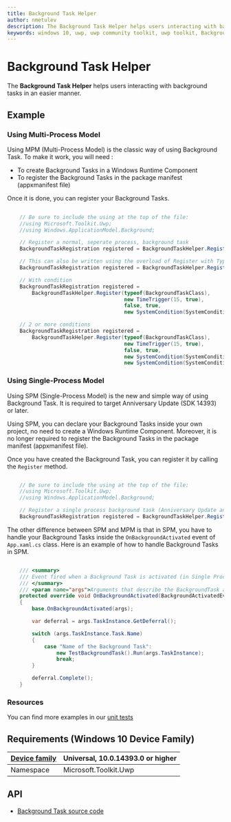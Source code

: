```yaml
---
title: Background Task Helper
author: nmetulev
description: The Background Task Helper helps users interacting with background tasks in an easier manner. 
keywords: windows 10, uwp, uwp community toolkit, uwp toolkit, Background Task Helper
---
```


# Background Task Helper

The **Background Task Helper** helps users interacting with background tasks in an easier manner. 

## Example

### Using Multi-Process Model

Using MPM (Multi-Process Model) is the classic way of using Background Task.
To make it work, you will need : 

* To create Background Tasks in a Windows Runtime Component
* To register the Background Tasks in the package manifest (appxmanifest file)

Once it is done, you can register your Background Tasks.

```csharp
	
    // Be sure to include the using at the top of the file:
    //using Microsoft.Toolkit.Uwp;
    //using Windows.ApplicationModel.Background;

    // Register a normal, seperate process, background task
    BackgroundTaskRegistration registered = BackgroundTaskHelper.Register("TaskName", "TaskEntryPoint", new TimeTrigger(15, true));

    // This can also be written using the overload of Register with Type parameter.
    BackgroundTaskRegistration registered = BackgroundTaskHelper.Register(typeof(BackgroundTaskClass), new TimeTrigger(15, true));

    // With condition
    BackgroundTaskRegistration registered = 
        BackgroundTaskHelper.Register(typeof(BackgroundTaskClass), 
                                      new TimeTrigger(15, true), 
                                      false, true, 
                                      new SystemCondition(SystemConditionType.InternetAvailable));

    // 2 or more conditions
    BackgroundTaskRegistration registered = 
        BackgroundTaskHelper.Register(typeof(BackgroundTaskClass), 
                                      new TimeTrigger(15, true), 
                                      false, true, 
                                      new SystemCondition(SystemConditionType.InternetAvailable), 
                                      new SystemCondition(SystemConditionType.UserPresent));

```

### Using Single-Process Model

Using SPM (Single-Process Model) is the new and simple way of using Background Task.
It is required to target Anniversary Update (SDK 14393) or later.

Using SPM, you can declare your Background Tasks inside your own project, no need to create a Windows Runtime Component.
Moreover, it is no longer required to register the Background Tasks in the package manifest (appxmanifest file).

Once you have created the Background Task, you can register it by calling the `Register` method.

```csharp

    // Be sure to include the using at the top of the file:
    //using Microsoft.Toolkit.Uwp;
    //using Windows.ApplicationModel.Background;

    // Register a single process background task (Anniversary Update and later ONLY)
    BackgroundTaskRegistration registered = BackgroundTaskHelper.Register("Name of the Background Task", new TimeTrigger(15, true));

```

The other difference between SPM and MPM is that in SPM, you have to handle your Background Tasks inside the `OnBackgroundActivated` event of `App.xaml.cs` class.
Here is an example of how to handle Background Tasks in SPM.

```csharp

    /// <summary>
    /// Event fired when a Background Task is activated (in Single Process Model)
    /// </summary>
    /// <param name="args">Arguments that describe the BackgroundTask activated</param>
    protected override void OnBackgroundActivated(BackgroundActivatedEventArgs args)
    {
        base.OnBackgroundActivated(args);

        var deferral = args.TaskInstance.GetDeferral();

        switch (args.TaskInstance.Task.Name)
        {
            case "Name of the Background Task":
                new TestBackgroundTask().Run(args.TaskInstance);
                break;
        }

        deferral.Complete();
    }

```

### Resources

You can find more examples in our [unit tests](https://github.com/Microsoft/UWPCommunityToolkit/blob/master/UnitTests/Helpers/Test_BackgroundTaskHelper.cs)

## Requirements (Windows 10 Device Family)

| [Device family](http://go.microsoft.com/fwlink/p/?LinkID=526370) | Universal, 10.0.14393.0 or higher |
| --- | --- |
| Namespace | Microsoft.Toolkit.Uwp |

## API

* [Background Task source code](https://github.com/Microsoft/UWPCommunityToolkit/blob/master/Microsoft.Toolkit.Uwp/Helpers/BackgroundTaskHelper.cs)

